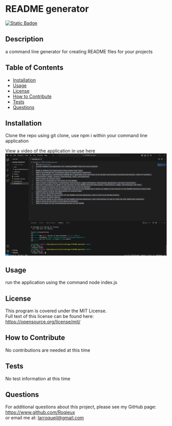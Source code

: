 # README generator
  [![Static Badge](https://img.shields.io/badge/license-MIT_License-green)](https://opensource.org/license/mit/)
  ## Description
  a command line generator for creating README files for your projects

  ## Table of Contents

  - [Installation](#installation)
  - [Usage](#usage)
  - [License](#license)
  - [How to Contribute](#how-to-contribute)
  - [Tests](#tests)
  - [Questions](#questions)
  
  
  ## Installation
  Clone the repo using git clone, use npm i within your command line application

  View a video of the application in use here [<img src="https://github.com/Roqieux/README-generator/blob/main/Recording%202023-11-01%20140145%20-%20frame%20at%200m4s.jpg">](https://drive.google.com/file/d/1x8EAGzuJqfSlbgdkh6k9XUrpdKnYgeTj/view?usp=sharing)
  
  ## Usage
  run the application using the command node index.js
  
  ## License
  This program is covered under the MIT License.  
  Full text of this license can be found here: <https://opensource.org/license/mit/>
  
  ## How to Contribute
  No contributions are needed at this time
  
  ## Tests
  No test information at this time
  
  ## Questions
  For additional questions about this project, please see my GitHub page: <https://www.github.com/Roqieux>  
  or email me at: <larroquejl@gmail.com>
  
